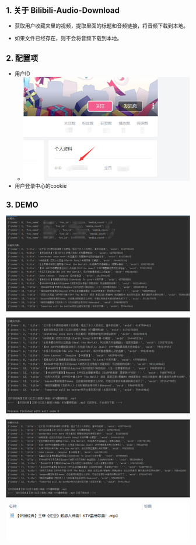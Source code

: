 ## 1. 关于 Bilibili-Audio-Download

- 获取用户收藏夹里的视频，提取里面的标题和音频链接，将音频下载到本地。

- 如果文件已经存在，则不会将音频下载到本地。

## 2. 配置项

- 用户ID
  - ![image-20220509121120711](images/image-20220509121120711.png)
- 用户登录中心的cookie

## 3. DEMO

![image-20220509121818806](images/image-20220509121818806.png)

![image-20220509121910043](images/image-20220509121910043.png)

![image-20220509121938002](images/image-20220509121938002.png)

![image-20220509122034520](images/image-20220509122034520.png)